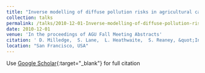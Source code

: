 ```yaml
---
title: "Inverse modelling of diffuse pollution risks in agricultural catchments"
collection: talks
permalink: /talks/2010-12-01-Inverse-modelling-of-diffuse-pollution-risks-in-agricultural-catchments
date: 2010-12-01
venue: 'In the proceedings of AGU Fall Meeting Abstracts'
citation: ' D. Milledge,  S. Lane,  L. Heathwaite,  S. Reaney, &quot;Inverse modelling of diffuse pollution risks in agricultural catchments.&quot; In the proceedings of AGU Fall Meeting Abstracts, 2010.'
location: "San Francisco, USA"
---
```

Use [Google Scholar](https://scholar.google.com/scholar?q=Inverse+modelling+of+diffuse+pollution+risks+in+agricultural+catchments){:target="_blank"} for full citation
